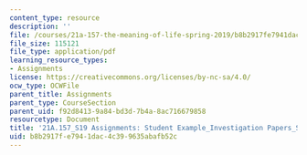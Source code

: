 ```yaml
---
content_type: resource
description: ''
file: /courses/21a-157-the-meaning-of-life-spring-2019/b8b2917fe7941dac4c399635abafb52c_MIT21A_157S19_Module4_Opt2.pdf
file_size: 115121
file_type: application/pdf
learning_resource_types:
- Assignments
license: https://creativecommons.org/licenses/by-nc-sa/4.0/
ocw_type: OCWFile
parent_title: Assignments
parent_type: CourseSection
parent_uid: f92d8413-9a84-bd3d-7b4a-8ac716679858
resourcetype: Document
title: '21A.157_S19 Assignments: Student Example_Investigation Papers_Self-Cultivation_Option2'
uid: b8b2917f-e794-1dac-4c39-9635abafb52c
---
```

